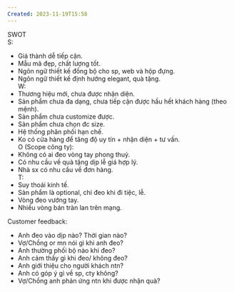 ```yaml
---
Created: 2023-11-19T15:58
---
```

SWOT  
S:  
+ Giá thành dễ tiếp cận.  
+ Mẫu mã đẹp, chất lượng tốt.  
+ Ngôn ngữ thiết kế đồng bộ cho sp, web và hộp đựng.  
+ Ngôn ngữ thiết kế định hướng elegant, quà tặng.  
W:  
+ Thương hiệu mới, chưa được nhận diện.  
+ Sản phẩm chưa đa dạng, chưa tiếp cận được hầu hết khách hàng (theo mệnh).  
+ Sản phẩm chưa customize được.  
+ Sản phẩm chưa chọn đc size.  
+ Hệ thống phân phối hạn chế.  
+ Ko có cửa hàng để tăng độ uy tín + nhận diện + tư vấn.  
O (Scope công ty):  
+ Không có ai đeo vòng tay phong thuỷ.  
+ Có nhu cầu về quà tặng dịp lễ giá hợp lý.  
+ Nhà sx có nhu cầu về đơn hàng.  
T:  
+ Suy thoái kinh tế.  
+ Sản phẩm là optional, chỉ đeo khi đi tiệc, lễ.  
+ Vòng đeo vướng tay.  
+ Nhiều vòng bán tràn lan trên mạng.  
  
Customer feedback:  
+ Anh đeo vào dịp nào? Thời gian nào?  
+ Vợ/Chồng or mn nói gì khi anh đeo?  
+ Anh thường phối bộ nào khi đeo?  
+ Anh cảm thấy gì khi đeo/ không đeo?  
+ Anh giới thiệu cho người khách ntn?  
+ Anh có góp ý gì về sp, cty không?  
+ Vợ/Chồng anh phản ứng ntn khi được nhận quà?